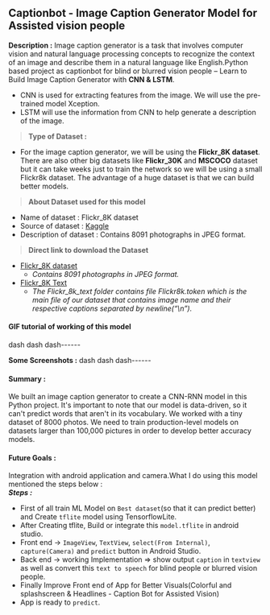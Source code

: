 ## Captionbot - Image Caption Generator Model for Assisted vision people  

**Description :** Image caption generator is a task that involves computer vision and natural language processing concepts to recognize the context of an image and describe them in a natural language like English.Python based project as captionbot for blind or blurred vision people – Learn to Build Image Caption Generator with **CNN & LSTM**.

* CNN is used for extracting features from the image. We will use the pre-trained model Xception.
* LSTM will use the information from CNN to help generate a description of the image.

> **Type of Dataset :** 
* For the image caption generator, we will be using the **Flickr_8K dataset**. There are also other big datasets like **Flickr_30K** and **MSCOCO** dataset but it can take weeks just to train the network so we will be using a small Flickr8k dataset. The advantage of a huge dataset is that we can build better models.

> **About Dataset used for this model**
* Name of dataset : Flickr_8K dataset  
* Source of dataset : [Kaggle](https://www.kaggle.com/datasets/ming666/flicker8k-dataset)
* Description of dataset : Contains 8091 photographs in JPEG format.

> **Direct link to download the Dataset**
* [Flickr_8K dataset](https://github.com/jbrownlee/Datasets/releases/download/Flickr8k/Flickr8k_Dataset.zip)
  * _Contains 8091 photographs in JPEG format._
* [Flickr_8K Text](https://github.com/jbrownlee/Datasets/releases/download/Flickr8k/Flickr8k_text.zip)
  * _The Flickr_8k_text folder contains file Flickr8k.token which is the main file of our dataset that contains image name and their respective captions separated by newline(“\n”)._


#### GIF tutorial of working of this model  
dash dash dash------

**Some Screenshots :**
dash dash dash------

#### Summary :
We built an image caption generator to create a CNN-RNN model in this Python project. It's important to note that our model is data-driven, so it can't predict words that aren't in its vocabulary. We worked with a tiny dataset of 8000 photos. We need to train production-level models on datasets larger than 100,000 pictures in order to develop better accuracy models.

#### Future Goals :   
Integration with android application and camera.What I do using this model mentioned the steps below :   
_**Steps :**_      
* First of all train ML Model on `Best dataset`(so that it can predict better) and Create `tflite` model using TensorflowLite. 
* After Creating tflite, Build or integrate this `model.tflite` in android studio.
* Front end -> `ImageView`, `TextView`, `select(From Internal)`, `capture(Camera)` and `predict` button in Android Studio.
* Back end -> working Implementation => show output `caption` in `textview` as well as convert this `text to speech` for blind people or blurred vision people.
* Finally Improve Front end of App for Better Visuals(Colorful and splashscreen & Headlines - Caption Bot for Assisted Vision)
* App is ready to `predict`.
